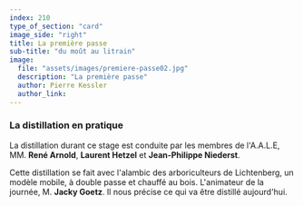 ```yaml
---
index: 210
type_of_section: "card"
image_side: "right"
title: La première passe
sub-title: "du moût au litrain"
image:
  file: "assets/images/premiere-passe02.jpg"
  description: "La première passe"
  author: Pierre Kessler
  author_link: 
---
```

### La distillation en pratique ###   

La distillation durant ce stage est conduite par les membres de l'A.A.L.E, MM. **René Arnold**, **Laurent Hetzel** et **Jean-Philippe Niederst**.

Cette distillation se fait avec l'alambic des arboriculteurs de Lichtenberg, un modèle mobile, à double passe et chauffé au bois.
L'animateur de la journée, M. **Jacky Goetz**. Il nous précise ce qui va être <span class="soundcite" data-url="assets/sons/jacky_coings.mp3" data-start="0" data-end="110000" data-plays="1">distillé aujourd'hui</span>.